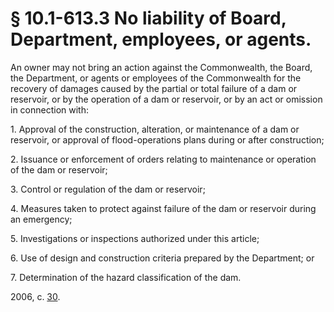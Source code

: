 # § 10.1-613.3 No liability of Board, Department, employees, or agents.

<p>An owner may not bring an action against the Commonwealth, the Board, the Department, or agents or employees of the Commonwealth for the recovery of damages caused by the partial or total failure of a dam or reservoir, or by the operation of a dam or reservoir, or by an act or omission in connection with:</p><p>1. Approval of the construction, alteration, or maintenance of a dam or reservoir, or approval of flood-operations plans during or after construction;</p><p>2. Issuance or enforcement of orders relating to maintenance or operation of the dam or reservoir;</p><p>3. Control or regulation of the dam or reservoir;</p><p>4. Measures taken to protect against failure of the dam or reservoir during an emergency;</p><p>5. Investigations or inspections authorized under this article;</p><p>6. Use of design and construction criteria prepared by the Department; or</p><p>7. Determination of the hazard classification of the dam.</p><p>2006, c. <a href='http://lis.virginia.gov/cgi-bin/legp604.exe?061+ful+CHAP0030'>30</a>.</p>